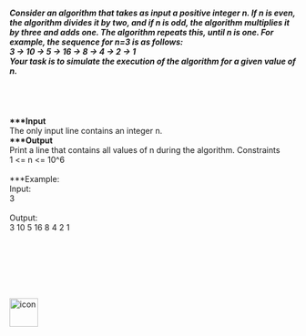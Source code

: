 <h5>Consider an algorithm that takes as input a positive integer n. If n is even, the algorithm divides it by two, and if n is odd, the algorithm multiplies it by three and adds one. The algorithm repeats this, until n is one. For example, the sequence for n=3 is as follows:</br>
3 -> 10 -> 5 -> 16 -> 8 -> 4 -> 2 -> 1
<br/>
Your task is to simulate the execution of the algorithm for a given value of n.
</h5><br><br>
<p>
<b>***Input</b><br>
The only input line contains an integer n.<br>
<b>***Output</b><br>
Print a line that contains all values of n during the algorithm.
Constraints
<br>
1 <= n <= 10^6
<br><br>
***Example:<br>
Input:<br>
3<br>
<br>
Output:<br>
3 10 5 16 8 4 2 1
</p>
<br><br><br><br><br><br>
<img alt="icon" src="https://github.com/user-attachments/assets/b613c6f7-eb86-4565-a693-d2d314dca869" width=50 height=50/>
